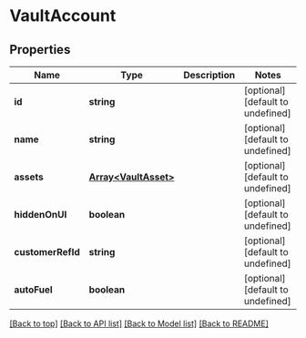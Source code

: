 # VaultAccount

## Properties

|Name | Type | Description | Notes|
|------------ | ------------- | ------------- | -------------|
|**id** | **string** |  | [optional] [default to undefined]|
|**name** | **string** |  | [optional] [default to undefined]|
|**assets** | [**Array&lt;VaultAsset&gt;**](VaultAsset.md) |  | [optional] [default to undefined]|
|**hiddenOnUI** | **boolean** |  | [optional] [default to undefined]|
|**customerRefId** | **string** |  | [optional] [default to undefined]|
|**autoFuel** | **boolean** |  | [optional] [default to undefined]|




[[Back to top]](#) [[Back to API list]](../../README.md#documentation-for-api-endpoints) [[Back to Model list]](../../README.md#documentation-for-models) [[Back to README]](../../README.md)
